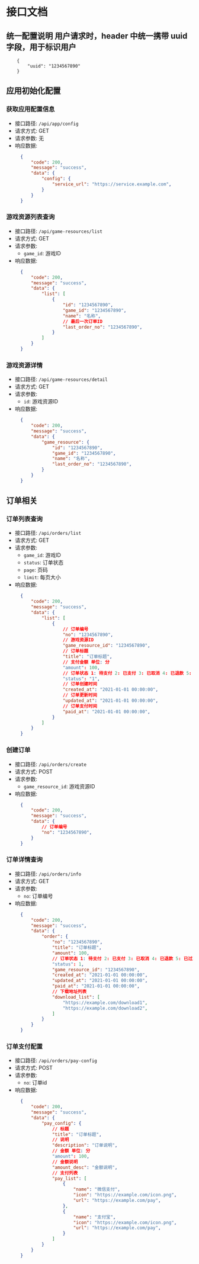 # 接口文档
## 统一配置说明 用户请求时，header 中统一携带 uuid 字段，用于标识用户
```
    {
        "uuid": "1234567890"
    }
```
## 应用初始化配置
### 获取应用配置信息
- 接口路径: `/api/app/config`
- 请求方式: GET
- 请求参数: 无
- 响应数据:
  ```json
    {
        "code": 200,
        "message": "success",
        "data": {
            "config": {
                "service_url": "https://service.example.com",
            }
        }
    }
  ```
### 游戏资源列表查询
- 接口路径: `/api/game-resources/list`
- 请求方式: GET
- 请求参数: 
  - `game_id`: 游戏ID
- 响应数据:
  ```json
    {
        "code": 200,
        "message": "success",
        "data": {
            "list": [
                {
                    "id": "1234567890",
                    "game_id": "1234567890",
                    "name": "名称",
                    // 最后一次订单ID
                    "last_order_no": "1234567890",
                }
            ]
        }
    }
  ```
### 游戏资源详情
- 接口路径: `/api/game-resources/detail`
- 请求方式: GET
- 请求参数: 
  - `id`: 游戏资源ID
- 响应数据:
  ```json
    {
        "code": 200,
        "message": "success",
        "data": {
            "game_resource": {
                "id": "1234567890",
                "game_id": "1234567890",
                "name": "名称",
                "last_order_no": "1234567890",
            }
        }
    }
  ```
## 订单相关
### 订单列表查询
- 接口路径: `/api/orders/list`
- 请求方式: GET
- 请求参数: 
  - `game_id`: 游戏ID
  - `status`: 订单状态
  - `page`: 页码
  - `limit`: 每页大小
- 响应数据:
  ```json
    {
        "code": 200,
        "message": "success",
        "data": {
            "list": [
                {
                    // 订单编号
                    "no": "1234567890",
                    // 游戏资源ID
                    "game_resource_id": "1234567890",
                    // 订单标题
                    "title": "订单标题",
                    // 支付金额 单位: 分
                    "amount": 100,
                    // 订单状态 1: 待支付 2: 已支付 3: 已取消 4: 已退款 5: 已过期
                    "status": "1",
                    // 订单创建时间
                    "created_at": "2021-01-01 00:00:00",
                    // 订单更新时间
                    "updated_at": "2021-01-01 00:00:00",
                    // 订单支付时间
                    "paid_at": "2021-01-01 00:00:00",
                }
            ]
        }
    }
  ```
### 创建订单
- 接口路径: `/api/orders/create`
- 请求方式: POST
- 请求参数: 
  - `game_resource_id`: 游戏资源ID
- 响应数据:
  ```json
    {
        "code": 200,
        "message": "success",
        "data": {
            // 订单编号
            "no": "1234567890",
        }
    }
  ```
### 订单详情查询
- 接口路径: `/api/orders/info`
- 请求方式: GET
- 请求参数: 
  - `no`: 订单编号
- 响应数据:
  ```json
    {
        "code": 200,
        "message": "success",
        "data": {
            "order": {
                "no": "1234567890",
                "title": "订单标题",
                "amount": 100,
                // 订单状态 1: 待支付 2: 已支付 3: 已取消 4: 已退款 5: 已过期
                "status": 1,
                "game_resource_id": "1234567890",
                "created_at": "2021-01-01 00:00:00",
                "updated_at": "2021-01-01 00:00:00",
                "paid_at": "2021-01-01 00:00:00",
                // 下载地址列表
                "download_list": [
                    "https://example.com/download1",
                    "https://example.com/download2",
                ]
            }
        }
    }
  ```

### 订单支付配置
- 接口路径: `/api/orders/pay-config`
- 请求方式: POST
- 请求参数: 
  - `no`: 订单id
- 响应数据:
  ```json
    {
        "code": 200,
        "message": "success",
        "data": {
            "pay_config": {
                // 标题
                "title": "订单标题",
                // 说明
                "description": "订单说明",
                // 金额 单位: 分
                "amount": 100,
                // 金额说明
                "amount_desc": "金额说明",
                // 支付列表
                "pay_list": [
                    {
                        "name": "微信支付",
                        "icon": "https://example.com/icon.png",
                        "url": "https://example.com/pay",
                    },
                    {
                        "name": "支付宝",
                        "icon": "https://example.com/icon.png",
                        "url": "https://example.com/pay",
                    }
                ]
            }
        }
    }   
  ```